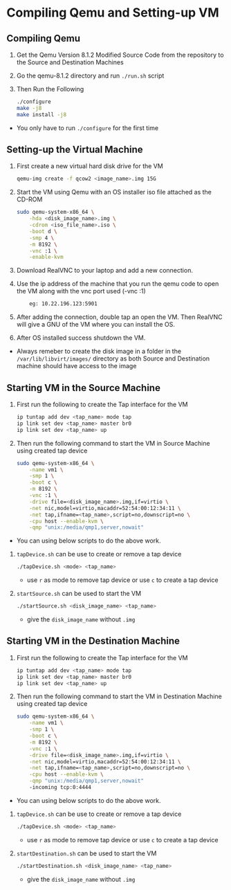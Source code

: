 # Compiling Qemu and Setting-up VM

## Compiling Qemu

1. Get the Qemu Version 8.1.2 Modified Source Code from the repository to the Source and Destination Machines

2. Go the qemu-8.1.2 directory and run `./run.sh` script

3. Then Run the Following 

    ```bash
    ./configure 
    make -j8 
    make install -j8
    ```

- You only have to run `./configure` for the first time

## Setting-up the Virtual Machine

1. First create a new virtual hard disk drive for the VM

    ```bash
    qemu-img create -f qcow2 <image_name>.img 15G
    ```

2. Start the VM using Qemu with an OS installer iso file attached as the CD-ROM

    ```bash
    sudo qemu-system-x86_64 \
        -hda <disk_image_name>.img \
        -cdrom <iso_file_name>.iso \
        -boot d \
        -smp 4 \
        -m 8192 \
        -vnc :1 \
        -enable-kvm
    ```

3. Download RealVNC to your laptop and add a new connection. 

4. Use the ip address of the machine that you run the qemu code to open the VM along with the vnc port used (-vnc :1)

    ```bash
        eg: 10.22.196.123:5901
    ```

5. After adding the connection, double tap an open the VM. Then RealVNC will give a GNU of the VM where you can install the OS. 

6. After OS installed success shutdown the VM.

- Always remeber to create the disk image in a folder in the `/var/lib/libvirt/images/` directory as both Source and Destination machine should have access to the image

## Starting VM in the Source Machine

1. First run the following to create the Tap interface for the VM

    ```bash
    ip tuntap add dev <tap_name> mode tap
	ip link set dev <tap_name> master br0
	ip link set dev <tap_name> up
    ```

2. Then run the following command to start the VM in Source Machine using created tap device

    ```bash
    sudo qemu-system-x86_64 \
        -name vm1 \
        -smp 1 \
        -boot c \
        -m 8192 \
        -vnc :1 \
        -drive file=<disk_image_name>.img,if=virtio \
        -net nic,model=virtio,macaddr=52:54:00:12:34:11 \
        -net tap,ifname=<tap_name>,script=no,downscript=no \
        -cpu host --enable-kvm \
        -qmp "unix:/media/qmp1,server,nowait"
    ```

- You can using below scripts to do the above work.

1. `tapDevice.sh` can be use to create or remove a tap device

    ```bash
    ./tapDevice.sh <mode> <tap_name>
    ```
    - use `r` as mode to remove tap device or use `c` to create a tap device

2. `startSource.sh` can be used to start the VM

    ```bash
    ./startSource.sh <disk_image_name> <tap_name>
    ```

    - give the `disk_image_name` without `.img`

## Starting VM in the Destination Machine

1. First run the following to create the Tap interface for the VM

    ```bash
    ip tuntap add dev <tap_name> mode tap
	ip link set dev <tap_name> master br0
	ip link set dev <tap_name> up
    ```

2. Then run the following command to start the VM in Destination Machine using created tap device

    ```bash
    sudo qemu-system-x86_64 \
        -name vm1 \
        -smp 1 \
        -boot c \
        -m 8192 \
        -vnc :1 \
        -drive file=<disk_image_name>.img,if=virtio \
        -net nic,model=virtio,macaddr=52:54:00:12:34:11 \
        -net tap,ifname=<tap_name>,script=no,downscript=no \
        -cpu host --enable-kvm \
        -qmp "unix:/media/qmp1,server,nowait"
        -incoming tcp:0:4444
    ```

- You can using below scripts to do the above work.

1. `tapDevice.sh` can be use to create or remove a tap device

    ```bash
    ./tapDevice.sh <mode> <tap_name>
    ```
    - use `r` as mode to remove tap device or use `c` to create a tap device

2. `startDestination.sh` can be used to start the VM

    ```bash
    ./startDestination.sh <disk_image_name> <tap_name>
    ```

    - give the `disk_image_name` without `.img`

